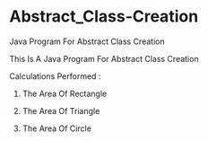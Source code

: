 # Abstract_Class-Creation
Java Program For Abstract Class Creation

This Is A Java Program For Abstract Class Creation

Calculations Performed :

  1. The Area Of Rectangle
  
  2. The Area Of Triangle
  
  3. The Area Of Circle
